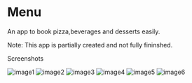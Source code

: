 # Menu

An app to book pizza,beverages and desserts easily.

Note: This app is partially created and not fully fininshed.

Screenshots


![image1](https://user-images.githubusercontent.com/56221937/211012996-76681caa-8776-4c4f-87c7-68f9690a1260.png)
![image2](https://user-images.githubusercontent.com/56221937/211013016-0bd4e13e-508a-4107-bbab-afb3e67c6e3c.png)
![image3](https://user-images.githubusercontent.com/56221937/211013019-8611010c-f7a3-447f-b7fa-50eeb4f3043c.png)
![image4](https://user-images.githubusercontent.com/56221937/211013026-d6ee5e92-88b7-4bf9-84b5-1cbb7320da60.png)
![image5](https://user-images.githubusercontent.com/56221937/211013034-26211bbd-5d98-4ea5-b438-b8b353f2188d.png)
![image6](https://user-images.githubusercontent.com/56221937/211013040-0f0c9eb4-45f1-4f4f-85b2-13aa48a436aa.png)
